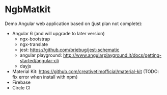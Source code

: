 # NgbMatkit

Demo Angular web application based on (just plan not complete):
  - Angular 6 (and will upgrade to later version)
    - ngx-bootstrap
    - ngx-translate
    - jest: https://github.com/briebug/jest-schematic
    - angular playground: http://www.angularplayground.it/docs/getting-started/angular-cli
    - dayjs 
  - Material Kit: https://github.com/creativetimofficial/material-kit (TODO: fix error when install with npm)
  - Firebase
  - Circle CI
